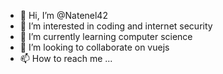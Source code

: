 - 👋 Hi, I’m @Natenel42
- 👀 I’m interested in coding and internet security
- 🌱 I’m currently learning computer science
- 💞️ I’m looking to collaborate on vuejs
- 📫 How to reach me ...

<!---
Natenel42/Natenel42 is a ✨ special ✨ repository because its `README.md` (this file) appears on your GitHub profile.
You can click the Preview link to take a look at your changes.
--->

